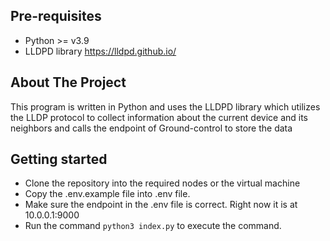 ## Pre-requisites

* Python >= v3.9
* LLDPD library https://lldpd.github.io/

## About The Project

This program is written in Python and uses the LLDPD library which utilizes the LLDP protocol to collect information about the current device and its neighbors and calls the endpoint of Ground-control to store the data

## Getting started

* Clone the repository into the required nodes or the virtual machine
* Copy the .env.example file into .env file.
* Make sure the endpoint in the .env file is correct. Right now it is at 10.0.0.1:9000
* Run the command ```python3 index.py``` to execute the command.